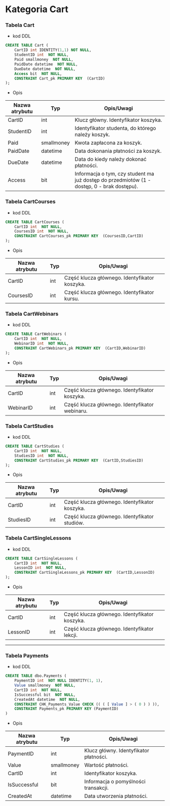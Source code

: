 # Kategoria Cart

### Tabela Cart

- kod DDL

```sql
CREATE TABLE Cart (
    CartID int IDENTITY(1,1) NOT NULL,
    StudentID int  NOT NULL,
    Paid smallmoney  NOT NULL,
    PaidDate datetime  NOT NULL,
    DueDate datetime  NOT NULL,
    Access bit  NOT NULL,
    CONSTRAINT Cart_pk PRIMARY KEY  (CartID)
);
```

- Opis

| Nazwa atrybutu | Typ        | Opis/Uwagi                                                                                 |
| -------------- | ---------- | ------------------------------------------------------------------------------------------ |
| CartID         | int        | Klucz główny. Identyfikator koszyka.                                                       |
| StudentID      | int        | Identyfikator studenta, do którego należy koszyk.                                          |
| Paid           | smallmoney | Kwota zapłacona za koszyk.                                                                 |
| PaidDate       | datetime   | Data dokonania płatności za koszyk.                                                        |
| DueDate        | datetime   | Data do kiedy należy dokonać płatności.                                                    |
| Access         | bit        | Informacja o tym, czy student ma już dostęp do przedmiotów (1 - dostęp, 0 - brak dostępu). |

### Tabela CartCourses

- kod DDL

```sql
CREATE TABLE CartCourses (
    CartID int  NOT NULL,
    CoursesID int  NOT NULL,
    CONSTRAINT CartCourses_pk PRIMARY KEY  (CoursesID,CartID)
);
```

- Opis

| Nazwa atrybutu | Typ | Opis/Uwagi                                    |
| -------------- | --- | --------------------------------------------- |
| CartID         | int | Część klucza głównego. Identyfikator koszyka. |
| CoursesID      | int | Część klucza głównego. Identyfikator kursu.   |

### Tabela CartWebinars

- kod DDL

```sql
CREATE TABLE CartWebinars (
    CartID int  NOT NULL,
    WebinarID int  NOT NULL,
    CONSTRAINT CartWebinars_pk PRIMARY KEY  (CartID,WebinarID)
);
```

- Opis

| Nazwa atrybutu | Typ | Opis/Uwagi                                     |
| -------------- | --- | ---------------------------------------------- |
| CartID         | int | Część klucza głównego. Identyfikator koszyka.  |
| WebinarID      | int | Część klucza głównego. Identyfikator webinaru. |

### Tabela CartStudies

- kod DDL

```sql
CREATE TABLE CartStudies (
    CartID int  NOT NULL,
    StudiesID int  NOT NULL,
    CONSTRAINT CartStudies_pk PRIMARY KEY  (CartID,StudiesID)
);
```

- Opis

| Nazwa atrybutu | Typ | Opis/Uwagi                                    |
| -------------- | --- | --------------------------------------------- |
| CartID         | int | Część klucza głównego. Identyfikator koszyka. |
| StudiesID      | int | Część klucza głównego. Identyfikator studiów. |

### Tabela CartSingleLessons

- kod DDL

```sql
CREATE TABLE CartSingleLessons (
    CartID int  NOT NULL,
    LessonID int  NOT NULL,
    CONSTRAINT CartSingleLessons_pk PRIMARY KEY  (CartID,LessonID)
);
```

- Opis

| Nazwa atrybutu | Typ | Opis/Uwagi                                    |
| -------------- | --- | --------------------------------------------- |
| CartID         | int | Część klucza głównego. Identyfikator koszyka. |
| LessonID       | int | Część klucza głównego. Identyfikator lekcji.  |

---

### Tabela Payments

- kod DDL

```sql
CREATE TABLE dbo.Payments (
    PaymentID int  NOT NULL IDENTITY(1, 1),
    Value smallmoney  NOT NULL,
    CartID int  NOT NULL,
    IsSuccessful bit  NOT NULL,
    CreatedAt datetime  NOT NULL,
    CONSTRAINT CHK_Payments_Value CHECK (( ( [ Value ] > ( 0 ) ) )),
    CONSTRAINT Payments_pk PRIMARY KEY (PaymentID)
)
```

- Opis

| Nazwa atrybutu | Typ        | Opis/Uwagi                             |
| -------------- | ---------- | -------------------------------------- |
| PaymentID      | int        | Klucz główny. Identyfikator płatności. |
| Value          | smallmoney | Wartość płatności.                     |
| CartID         | int        | Identyfikator koszyka.                 |
| IsSuccessful   | bit        | Informacja o pomyślności transakcji.   |
| CreatedAt      | datetime   | Data utworzenia płatności.             |
